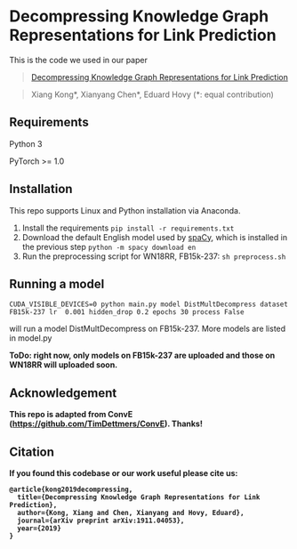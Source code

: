# Decompressing Knowledge Graph Representations for Link Prediction

This is the code we used in our paper
>[Decompressing Knowledge Graph Representations for Link Prediction](https://arxiv.org/pdf/1911.04053.pdf)

>Xiang Kong\*, Xianyang Chen\*, Eduard Hovy (*: equal contribution)

## Requirements

Python 3 

PyTorch >= 1.0

## Installation

This repo supports Linux and Python installation via Anaconda. 

1. Install the requirements `pip install -r requirements.txt`
2. Download the default English model used by [spaCy](https://github.com/explosion/spaCy), which is installed in the previous step `python -m spacy download en`
3. Run the preprocessing script for WN18RR, FB15k-237: `sh preprocess.sh`
## Running a model


```
CUDA_VISIBLE_DEVICES=0 python main.py model DistMultDecompress dataset FB15k-237 lr  0.001 hidden_drop 0.2 epochs 30 process False

```
will run a  model DistMultDecompress on FB15k-237.
More models are listed in model.py

<strong>ToDo: right now, only models on FB15k-237 are uploaded and those on WN18RR will uploaded soon.<strong>

## Acknowledgement

This repo is adapted from ConvE (https://github.com/TimDettmers/ConvE). Thanks!

## Citation

If you found this codebase or our work useful please cite us:
```
@article{kong2019decompressing,
  title={Decompressing Knowledge Graph Representations for Link Prediction},
  author={Kong, Xiang and Chen, Xianyang and Hovy, Eduard},
  journal={arXiv preprint arXiv:1911.04053},
  year={2019}
}
```
